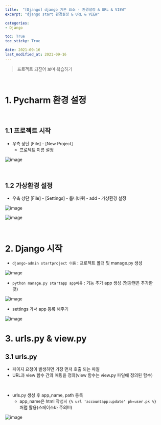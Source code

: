 ```yaml
---
title:  "[Django] django 기본 요소 - 환경설정 & URL & VIEW"
excerpt: "django start 환경설정 & URL & VIEW"

categories:
- Django

toc: True
toc_sticky: True

date: 2021-09-16
last_modified_at: 2021-09-16
---
```


> 프로젝트 되짚어 보며 복습하기

<br>

# 1. Pycharm 환경 설정

<br>

## 1.1 프로젝트 시작

- 우측 상단 [File]  - [New Project]
  - 프로젝트 이름 설정
  

![image](https://user-images.githubusercontent.com/76996686/133510649-f066de96-7040-46e4-aa1d-095c6f0f9e04.png)

<br>

## 1.2 가상환경 설정

- 우측 상단 [File]  - [Settings] - 톱니바퀴 - add - 가상환경 설정

![image](https://user-images.githubusercontent.com/76996686/133511264-df30ec34-5d6d-442a-955b-854e70f6bd2e.png)

![image](https://user-images.githubusercontent.com/76996686/133511381-1b5846d0-a8a5-4d94-b663-7e817e64b992.png)

<br>

# 2. Django 시작

- `django-admin startproject 이름` : 프로젝트 폴더 및 manage.py 생성

![image](https://user-images.githubusercontent.com/76996686/133512823-70ca648c-5617-4640-8e29-75d1ab21d39b.png)

- `python manage.py startapp app이름` : 기능 추가 app 생성 (형광팬은 추가한 것)

![image](https://user-images.githubusercontent.com/76996686/133513304-ed2f9f2d-1710-4094-94f5-70f7f4091f4d.png)

- settings 가서 app 등록 해주기

![image](https://user-images.githubusercontent.com/76996686/133514518-2383b95a-f36e-4152-a25a-af63fd9db430.png)

# 3. urls.py & view.py 

## 3.1 urls.py 

- 페이지 요청이 발생하면 가장 먼저 호출 되는 파일
- URL과 view 함수 간의 매핑을 정의(view 함수는 view.py 파일에 정의된 함수)

<br>

- urls.py 생성 후 app_name, path 등록
  - app_name은 html 작성시 `{% url 'accountapp:update' pk=user.pk %}` 처럼 활용(스페이스바 주의!!!)

![image](https://user-images.githubusercontent.com/76996686/133516027-cc970ed2-c8c2-4d37-bae9-a910b39b5b78.png)
